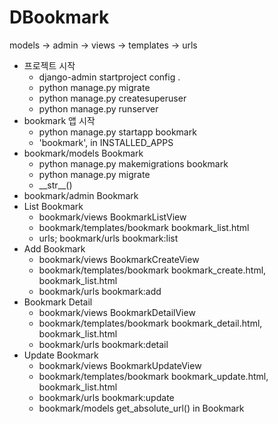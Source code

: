 # DBookmark
models -> admin -> views -> templates -> urls
- 프로젝트 시작
    - django-admin startproject config .
    - python manage.py migrate
    - python manage.py createsuperuser
    - python manage.py runserver
- bookmark 앱 시작
    - python manage.py startapp bookmark
    - 'bookmark', in INSTALLED_APPS
- bookmark/models Bookmark
    - python manage.py makemigrations bookmark
    - python manage.py migrate
    - \_\_str\_\_()
- bookmark/admin Bookmark
- List Bookmark
    - bookmark/views BookmarkListView
    - bookmark/templates/bookmark bookmark_list.html
    - urls; bookmark/urls bookmark:list
- Add Bookmark
    - bookmark/views BookmarkCreateView
    - bookmark/templates/bookmark bookmark_create.html, bookmark_list.html
    - bookmark/urls bookmark:add
- Bookmark Detail
    - bookmark/views BookmarkDetailView
    - bookmark/templates/bookmark bookmark_detail.html, bookmark_list.html
    - bookmark/urls bookmark:detail
- Update Bookmark
    - bookmark/views BookmarkUpdateView
    - bookmark/templates/bookmark bookmark_update.html, bookmark_list.html
    - bookmark/urls bookmark:update
    - bookmark/models get_absolute_url() in Bookmark